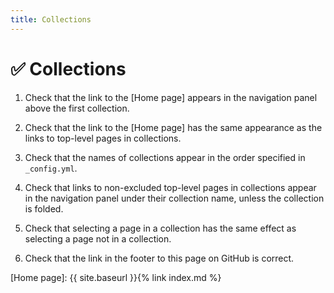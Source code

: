 ```yaml
---
title: Collections
---
```


# ✅ Collections

1.  Check that the link to the [Home page] appears in the navigation panel
    above the first collection.

1.  Check that the link to the [Home page] has the same appearance as the
    links to top-level pages in collections.

1.  Check that the names of collections appear in the order specified in 
    `_config.yml`.
  
1.  Check that links to non-excluded top-level pages in collections
    appear in the navigation panel under their collection name,
    unless the collection is folded.

1.  Check that selecting a page in a collection has the same effect as
    selecting a page not in a collection.

1.  Check that the link in the footer to this page on GitHub is correct.

[Home page]: {{ site.baseurl }}{% link index.md %}
